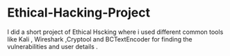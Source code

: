 # Ethical-Hacking-Project
I did a short project of Ethical Hscking where i used different common tools like Kali , Wireshark ,Cryptool and BCTextEncoder for finding the vulnerabilities and user details .
